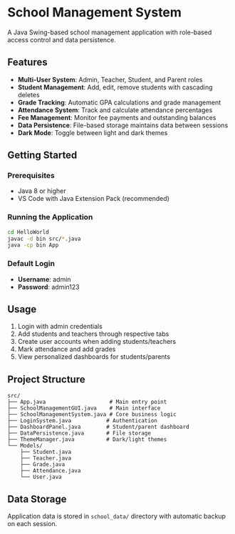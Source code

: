 # School Management System

A Java Swing-based school management application with role-based access control and data persistence.

## Features

- **Multi-User System**: Admin, Teacher, Student, and Parent roles
- **Student Management**: Add, edit, remove students with cascading deletes
- **Grade Tracking**: Automatic GPA calculations and grade management
- **Attendance System**: Track and calculate attendance percentages
- **Fee Management**: Monitor fee payments and outstanding balances
- **Data Persistence**: File-based storage maintains data between sessions
- **Dark Mode**: Toggle between light and dark themes

## Getting Started

### Prerequisites
- Java 8 or higher
- VS Code with Java Extension Pack (recommended)

### Running the Application
```bash
cd HelloWorld
javac -d bin src/*.java
java -cp bin App
```

### Default Login
- **Username**: admin
- **Password**: admin123

## Usage

1. Login with admin credentials
2. Add students and teachers through respective tabs
3. Create user accounts when adding students/teachers
4. Mark attendance and add grades
5. View personalized dashboards for students/parents

## Project Structure
```
src/
├── App.java                    # Main entry point
├── SchoolManagementGUI.java    # Main interface
├── SchoolManagementSystem.java # Core business logic
├── LoginSystem.java           # Authentication
├── DashboardPanel.java        # Student/parent dashboard
├── DataPersistence.java       # File storage
├── ThemeManager.java          # Dark/light themes
└── Models/
    ├── Student.java
    ├── Teacher.java
    ├── Grade.java
    ├── Attendance.java
    └── User.java
```

## Data Storage
Application data is stored in `school_data/` directory with automatic backup on each session.